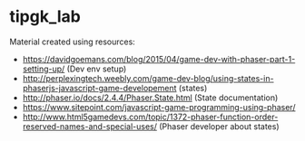 # tipgk_lab

Material created using resources:
- https://davidgoemans.com/blog/2015/04/game-dev-with-phaser-part-1-setting-up/ (Dev env setup)
- http://perplexingtech.weebly.com/game-dev-blog/using-states-in-phaserjs-javascript-game-developement (states)
- http://phaser.io/docs/2.4.4/Phaser.State.html (State documentation)
- https://www.sitepoint.com/javascript-game-programming-using-phaser/
- http://www.html5gamedevs.com/topic/1372-phaser-function-order-reserved-names-and-special-uses/ (Phaser developer about states)